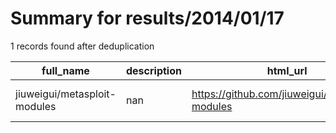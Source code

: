 
# Summary for results/2014/01/17
    
1 records found after deduplication

| full_name | description | html_url | matched_list | matched_count | pushed_at | size | stargazers_count | language | forks_count | vul_ids |
|------------------------------|---------------|-------------------------------------------------|----------------------------------|-----------------|---------------------------|--------|--------------------|------------|---------------|-----------|
| jiuweigui/metasploit-modules | nan | https://github.com/jiuweigui/metasploit-modules | ['metasploit module OR payload'] | 1 | 2014-01-17 19:01:09+00:00 | 253 | 1 | Ruby | 0 | [] |
